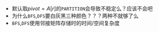 - 默认取$pivot=A[r]$的`PARTITION`会导致不稳定么？应该不会吧
- 为什么`BFS`,`DFS`要白灰黑三种颜色？？？两种不就够了么
- `BFS`,`DFS`使用邻接矩阵存储时的时间/空间复杂度